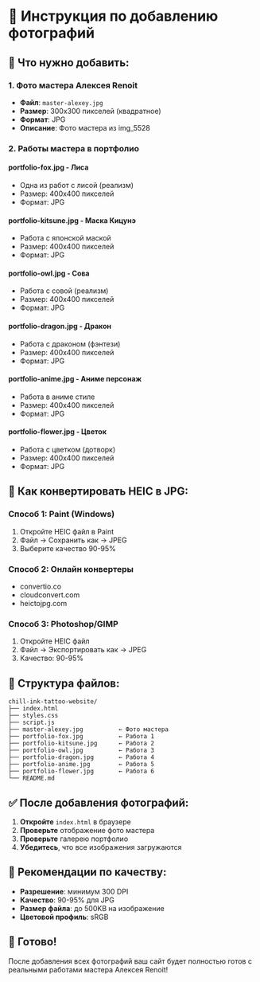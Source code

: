 # 📸 Инструкция по добавлению фотографий

## 🎯 Что нужно добавить:

### 1. **Фото мастера Алексея Renoit**
- **Файл**: `master-alexey.jpg`
- **Размер**: 300x300 пикселей (квадратное)
- **Формат**: JPG
- **Описание**: Фото мастера из img_5528

### 2. **Работы мастера в портфолио**

#### **portfolio-fox.jpg** - Лиса
- Одна из работ с лисой (реализм)
- Размер: 400x400 пикселей
- Формат: JPG

#### **portfolio-kitsune.jpg** - Маска Кицунэ
- Работа с японской маской
- Размер: 400x400 пикселей
- Формат: JPG

#### **portfolio-owl.jpg** - Сова
- Работа с совой (реализм)
- Размер: 400x400 пикселей
- Формат: JPG

#### **portfolio-dragon.jpg** - Дракон
- Работа с драконом (фэнтези)
- Размер: 400x400 пикселей
- Формат: JPG

#### **portfolio-anime.jpg** - Аниме персонаж
- Работа в аниме стиле
- Размер: 400x400 пикселей
- Формат: JPG

#### **portfolio-flower.jpg** - Цветок
- Работа с цветком (дотворк)
- Размер: 400x400 пикселей
- Формат: JPG

## 🔄 Как конвертировать HEIC в JPG:

### **Способ 1: Paint (Windows)**
1. Откройте HEIC файл в Paint
2. Файл → Сохранить как → JPEG
3. Выберите качество 90-95%

### **Способ 2: Онлайн конвертеры**
- convertio.co
- cloudconvert.com
- heictojpg.com

### **Способ 3: Photoshop/GIMP**
1. Откройте HEIC файл
2. Файл → Экспортировать как → JPEG
3. Качество: 90-95%

## 📁 Структура файлов:

```
chill-ink-tattoo-website/
├── index.html
├── styles.css
├── script.js
├── master-alexey.jpg          ← Фото мастера
├── portfolio-fox.jpg          ← Работа 1
├── portfolio-kitsune.jpg      ← Работа 2
├── portfolio-owl.jpg          ← Работа 3
├── portfolio-dragon.jpg       ← Работа 4
├── portfolio-anime.jpg        ← Работа 5
├── portfolio-flower.jpg       ← Работа 6
└── README.md
```

## ✅ После добавления фотографий:

1. **Откройте** `index.html` в браузере
2. **Проверьте** отображение фото мастера
3. **Проверьте** галерею портфолио
4. **Убедитесь**, что все изображения загружаются

## 🎨 Рекомендации по качеству:

- **Разрешение**: минимум 300 DPI
- **Качество**: 90-95% для JPG
- **Размер файла**: до 500KB на изображение
- **Цветовой профиль**: sRGB

## 🚀 Готово!

После добавления всех фотографий ваш сайт будет полностью готов с реальными работами мастера Алексея Renoit!
